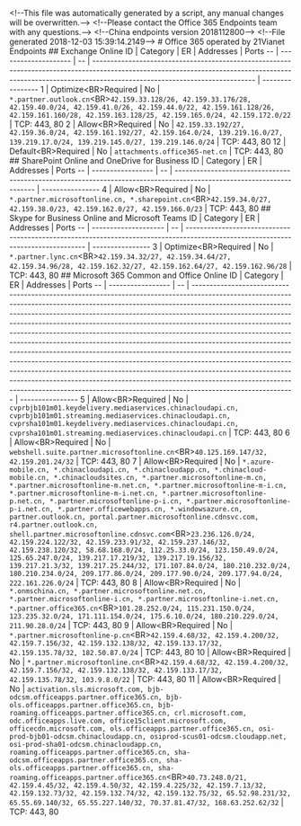 ﻿< ! - - T h i s   f i l e   w a s   a u t o m a t i c a l l y   g e n e r a t e d   b y   a   s c r i p t ,   a n y   m a n u a l   c h a n g e s   w i l l   b e   o v e r w r i t t e n . - - > 
 < ! - - P l e a s e   c o n t a c t   t h e   O f f i c e   3 6 5   E n d p o i n t s   t e a m   w i t h   a n y   q u e s t i o n s . - - >  
 < ! - - C h i n a   e n d p o i n t s   v e r s i o n   2 0 1 8 1 1 2 8 0 0 - - >  
 < ! - - F i l e   g e n e r a t e d   2 0 1 8 - 1 2 - 0 3   1 5 : 3 9 : 1 4 . 2 1 4 9 - - >  
 
 #   O f f i c e   3 6 5   o p e r a t e d   b y   2 1 V i a n e t   E n d p o i n t s 
  
 
 # #   E x c h a n g e   O n l i n e 
  
 I D   |   C a t e g o r y   |   E R   |   A d d r e s s e s   |   P o r t s  
 - -   |   - - - - - - - - - - - - - - - - - - - -   |   - -   |   - - - - - - - - - - - - - - - - - - - - - - - - - - - - - - - - - - - - - - - - - - - - - - - - - - - - - - - - - - - - - - - - - - - - - - - - - - - - - - - - - - - - - - - - - - - - - - - - - - - - - - - - - - - - - - - - - - - - - - - - - - - - - - - - - - - - - - - - - - - - - - - - - - - - - - - - - - - - - - - - - - - - - - - - - - - - - - - - - - - - - - - - - - - - - - - - - - - - - - - - -   |   - - - - - - - - - - - - - - - -  
 1   |   O p t i m i z e < B R > R e q u i r e d   |   N o   |   ` * . p a r t n e r . o u t l o o k . c n ` < B R > ` 4 2 . 1 5 9 . 3 3 . 1 2 8 / 2 6 ,   4 2 . 1 5 9 . 3 3 . 1 7 6 / 2 8 ,   4 2 . 1 5 9 . 4 0 . 0 / 2 4 ,   4 2 . 1 5 9 . 4 1 . 0 / 2 6 ,   4 2 . 1 5 9 . 4 4 . 0 / 2 2 ,   4 2 . 1 5 9 . 1 6 1 . 1 2 8 / 2 6 ,   4 2 . 1 5 9 . 1 6 1 . 1 6 0 / 2 8 ,   4 2 . 1 5 9 . 1 6 3 . 1 2 8 / 2 5 ,   4 2 . 1 5 9 . 1 6 5 . 0 / 2 4 ,   4 2 . 1 5 9 . 1 7 2 . 0 / 2 2 `   |   * * T C P : * *   4 4 3 ,   8 0  
 2   |   A l l o w < B R > R e q u i r e d   |   N o   |   ` 4 2 . 1 5 9 . 3 3 . 1 9 2 / 2 7 ,   4 2 . 1 5 9 . 3 6 . 0 / 2 4 ,   4 2 . 1 5 9 . 1 6 1 . 1 9 2 / 2 7 ,   4 2 . 1 5 9 . 1 6 4 . 0 / 2 4 ,   1 3 9 . 2 1 9 . 1 6 . 0 / 2 7 ,   1 3 9 . 2 1 9 . 1 7 . 0 / 2 4 ,   1 3 9 . 2 1 9 . 1 4 5 . 0 / 2 7 ,   1 3 9 . 2 1 9 . 1 4 6 . 0 / 2 4 `   |   * * T C P : * *   4 4 3 ,   8 0  
 1 2   |   D e f a u l t < B R > R e q u i r e d   |   N o   |   ` a t t a c h m e n t s . o f f i c e 3 6 5 - n e t . c n `   |   * * T C P : * *   4 4 3 ,   8 0  
 
 # #   S h a r e P o i n t   O n l i n e   a n d   O n e D r i v e   f o r   B u s i n e s s 
  
 I D   |   C a t e g o r y   |   E R   |   A d d r e s s e s   |   P o r t s  
 - -   |   - - - - - - - - - - - - - - - - -   |   - -   |   - - - - - - - - - - - - - - - - - - - - - - - - - - - - - - - - - - - - - - - - - - - - - - - - - - - - - - - - - - - - - - - - - - - - - - - - - - - - - - - - - - - - - - - - - - - - - - - - - - - - - - - - - - - - - - - - - - - - -   |   - - - - - - - - - - - - - - - -  
 4   |   A l l o w < B R > R e q u i r e d   |   N o   |   ` * . p a r t n e r . m i c r o s o f t o n l i n e . c n ,   * . s h a r e p o i n t . c n ` < B R > ` 4 2 . 1 5 9 . 3 4 . 0 / 2 7 ,   4 2 . 1 5 9 . 3 8 . 0 / 2 3 ,   4 2 . 1 5 9 . 1 6 2 . 0 / 2 7 ,   4 2 . 1 5 9 . 1 6 6 . 0 / 2 3 `   |   * * T C P : * *   4 4 3 ,   8 0  
 
 # #   S k y p e   f o r   B u s i n e s s   O n l i n e   a n d   M i c r o s o f t   T e a m s 
  
 I D   |   C a t e g o r y   |   E R   |   A d d r e s s e s   |   P o r t s  
 - -   |   - - - - - - - - - - - - - - - - - - - -   |   - -   |   - - - - - - - - - - - - - - - - - - - - - - - - - - - - - - - - - - - - - - - - - - - - - - - - - - - - - - - - - - - - - - - - - - - - - - - - - - - - - - - - - - - - - - - - - - - - - - - - - - - - - - - - - - - - - - - - - - - - - - - - - - - - - - - -   |   - - - - - - - - - - - - - - - -  
 3   |   O p t i m i z e < B R > R e q u i r e d   |   N o   |   ` * . p a r t n e r . l y n c . c n ` < B R > ` 4 2 . 1 5 9 . 3 4 . 3 2 / 2 7 ,   4 2 . 1 5 9 . 3 4 . 6 4 / 2 7 ,   4 2 . 1 5 9 . 3 4 . 9 6 / 2 8 ,   4 2 . 1 5 9 . 1 6 2 . 3 2 / 2 7 ,   4 2 . 1 5 9 . 1 6 2 . 6 4 / 2 7 ,   4 2 . 1 5 9 . 1 6 2 . 9 6 / 2 8 `   |   * * T C P : * *   4 4 3 ,   8 0  
 
 # #   M i c r o s o f t   3 6 5   C o m m o n   a n d   O f f i c e   O n l i n e 
  
 I D   |   C a t e g o r y   |   E R   |   A d d r e s s e s   |   P o r t s  
 - -   |   - - - - - - - - - - - - - - - - -   |   - -   |   - - - - - - - - - - - - - - - - - - - - - - - - - - - - - - - - - - - - - - - - - - - - - - - - - - - - - - - - - - - - - - - - - - - - - - - - - - - - - - - - - - - - - - - - - - - - - - - - - - - - - - - - - - - - - - - - - - - - - - - - - - - - - - - - - - - - - - - - - - - - - - - - - - - - - - - - - - - - - - - - - - - - - - - - - - - - - - - - - - - - - - - - - - - - - - - - - - - - - - - - - - - - - - - - - - - - - - - - - - - - - - - - - - - - - - - - - - - - - - - - - - - - - - - - - - - - - - - - - - - - - - - - - - - - - - - - - - - - - - - - - - - - - - - - - - - - - - - - - - - - - - - - - - - - - - - - - - - - - - - - - - - - - - - - - - - - - - - - - - - - - - - - - - - - - - - - - - - - - - - - - - - - - - - - - - - - - - - - - - - - - - - - - - - - - - - - - - - - - - - - - - - - - - - - - - - - - - - - - - - - - - - - - - - - - - - - - - - - - - - - - - - - - - - - - - - - - - - - - - - - - - - - - - - - - - - - - - - - - - - - - - - - - - - - - - - - - - - - - - - - - - - - - - - - - - - - - - - - - - - - - - - - - - - - - - - - - - - - - - - - - - - - - - - - - - - - - - - - - - - - - - - - - - - - - - - - - - - - - - - - - - - - - - - - - - - - - - - - - - - - - - - - - - - - - - - - - - - - - - - - - - - - - - - - - - - - - - - - - - - - - - - - - - - - - - - - - - - - - - - - - - - - - - - - - - - - - - - - - - - - - - - - - - - - - - - - - - - - - - - - - - - - - - - - - - - - - - - - - - - - - - - - - - - - - - - - - - - - - - - - - - - - - - - - - - - - - - - - - - - - - - - - - - - - - - - - - - - - - - - - - - - - - - - - - - - - - - - - - - - - - - - - - - - - - - - - - - - - - - - - - - - - - - - - - - - - - - - - - - - - - - - - - - - - - - - - - - - - - - - - - - - - - - - - - - - - - - - - - - - - - - - - - -   |   - - - - - - - - - - - - - - - -  
 5   |   A l l o w < B R > R e q u i r e d   |   N o   |   ` c v p r b j b 1 0 1 m 0 1 . k e y d e l i v e r y . m e d i a s e r v i c e s . c h i n a c l o u d a p i . c n ,   c v p r b j b 1 0 1 m 0 1 . s t r e a m i n g . m e d i a s e r v i c e s . c h i n a c l o u d a p i . c n ,   c v p r s h a 1 0 1 m 0 1 . k e y d e l i v e r y . m e d i a s e r v i c e s . c h i n a c l o u d a p i . c n ,   c v p r s h a 1 0 1 m 0 1 . s t r e a m i n g . m e d i a s e r v i c e s . c h i n a c l o u d a p i . c n `   |   * * T C P : * *   4 4 3 ,   8 0  
 6   |   A l l o w < B R > R e q u i r e d   |   N o   |   ` w e b s h e l l . s u i t e . p a r t n e r . m i c r o s o f t o n l i n e . c n ` < B R > ` 4 0 . 1 2 5 . 1 6 9 . 1 4 7 / 3 2 ,   4 2 . 1 5 9 . 2 0 1 . 2 4 / 3 2 `   |   * * T C P : * *   4 4 3 ,   8 0  
 7   |   A l l o w < B R > R e q u i r e d   |   N o   |   ` * . a z u r e - m o b i l e . c n ,   * . c h i n a c l o u d a p i . c n ,   * . c h i n a c l o u d a p p . c n ,   * . c h i n a c l o u d - m o b i l e . c n ,   * . c h i n a c l o u d s i t e s . c n ,   * . p a r t n e r . m i c r o s o f t o n l i n e - m . c n ,   * . p a r t n e r . m i c r o s o f t o n l i n e - m . n e t . c n ,   * . p a r t n e r . m i c r o s o f t o n l i n e - m - i . c n ,   * . p a r t n e r . m i c r o s o f t o n l i n e - m - i . n e t . c n ,   * . p a r t n e r . m i c r o s o f t o n l i n e - p . n e t . c n ,   * . p a r t n e r . m i c r o s o f t o n l i n e - p - i . c n ,   * . p a r t n e r . m i c r o s o f t o n l i n e - p - i . n e t . c n ,   * . p a r t n e r . o f f i c e w e b a p p s . c n ,   * . w i n d o w s a z u r e . c n ,   p a r t n e r . o u t l o o k . c n ,   p o r t a l . p a r t n e r . m i c r o s o f t o n l i n e . c d n s v c . c o m ,   r 4 . p a r t n e r . o u t l o o k . c n ,   s h e l l . p a r t n e r . m i c r o s o f t o n l i n e . c d n s v c . c o m ` < B R > ` 2 3 . 2 3 6 . 1 2 6 . 0 / 2 4 ,   4 2 . 1 5 9 . 2 2 4 . 1 2 2 / 3 2 ,   4 2 . 1 5 9 . 2 3 3 . 9 1 / 3 2 ,   4 2 . 1 5 9 . 2 3 7 . 1 4 6 / 3 2 ,   4 2 . 1 5 9 . 2 3 8 . 1 2 0 / 3 2 ,   5 8 . 6 8 . 1 6 8 . 0 / 2 4 ,   1 1 2 . 2 5 . 3 3 . 0 / 2 4 ,   1 2 3 . 1 5 0 . 4 9 . 0 / 2 4 ,   1 2 5 . 6 5 . 2 4 7 . 0 / 2 4 ,   1 3 9 . 2 1 7 . 1 7 . 2 1 9 / 3 2 ,   1 3 9 . 2 1 7 . 1 9 . 1 5 6 / 3 2 ,   1 3 9 . 2 1 7 . 2 1 . 3 / 3 2 ,   1 3 9 . 2 1 7 . 2 5 . 2 4 4 / 3 2 ,   1 7 1 . 1 0 7 . 8 4 . 0 / 2 4 ,   1 8 0 . 2 1 0 . 2 3 2 . 0 / 2 4 ,   1 8 0 . 2 1 0 . 2 3 4 . 0 / 2 4 ,   2 0 9 . 1 7 7 . 8 6 . 0 / 2 4 ,   2 0 9 . 1 7 7 . 9 0 . 0 / 2 4 ,   2 0 9 . 1 7 7 . 9 4 . 0 / 2 4 ,   2 2 2 . 1 6 1 . 2 2 6 . 0 / 2 4 `   |   * * T C P : * *   4 4 3 ,   8 0  
 8   |   A l l o w < B R > R e q u i r e d   |   N o   |   ` * . o n m s c h i n a . c n ,   * . p a r t n e r . m i c r o s o f t o n l i n e . n e t . c n ,   * . p a r t n e r . m i c r o s o f t o n l i n e - i . c n ,   * . p a r t n e r . m i c r o s o f t o n l i n e - i . n e t . c n ,   * . p a r t n e r . o f f i c e 3 6 5 . c n ` < B R > ` 1 0 1 . 2 8 . 2 5 2 . 0 / 2 4 ,   1 1 5 . 2 3 1 . 1 5 0 . 0 / 2 4 ,   1 2 3 . 2 3 5 . 3 2 . 0 / 2 4 ,   1 7 1 . 1 1 1 . 1 5 4 . 0 / 2 4 ,   1 7 5 . 6 . 1 0 . 0 / 2 4 ,   1 8 0 . 2 1 0 . 2 2 9 . 0 / 2 4 ,   2 1 1 . 9 0 . 2 8 . 0 / 2 4 `   |   * * T C P : * *   4 4 3 ,   8 0  
 9   |   A l l o w < B R > R e q u i r e d   |   N o   |   ` * . p a r t n e r . m i c r o s o f t o n l i n e - p . c n ` < B R > ` 4 2 . 1 5 9 . 4 . 6 8 / 3 2 ,   4 2 . 1 5 9 . 4 . 2 0 0 / 3 2 ,   4 2 . 1 5 9 . 7 . 1 5 6 / 3 2 ,   4 2 . 1 5 9 . 1 3 2 . 1 3 8 / 3 2 ,   4 2 . 1 5 9 . 1 3 3 . 1 7 / 3 2 ,   4 2 . 1 5 9 . 1 3 5 . 7 8 / 3 2 ,   1 8 2 . 5 0 . 8 7 . 0 / 2 4 `   |   * * T C P : * *   4 4 3 ,   8 0  
 1 0   |   A l l o w < B R > R e q u i r e d   |   N o   |   ` * . p a r t n e r . m i c r o s o f t o n l i n e . c n ` < B R > ` 4 2 . 1 5 9 . 4 . 6 8 / 3 2 ,   4 2 . 1 5 9 . 4 . 2 0 0 / 3 2 ,   4 2 . 1 5 9 . 7 . 1 5 6 / 3 2 ,   4 2 . 1 5 9 . 1 3 2 . 1 3 8 / 3 2 ,   4 2 . 1 5 9 . 1 3 3 . 1 7 / 3 2 ,   4 2 . 1 5 9 . 1 3 5 . 7 8 / 3 2 ,   1 0 3 . 9 . 8 . 0 / 2 2 `   |   * * T C P : * *   4 4 3 ,   8 0  
 1 1   |   A l l o w < B R > R e q u i r e d   |   N o   |   ` a c t i v a t i o n . s l s . m i c r o s o f t . c o m ,   b j b - o d c s m . o f f i c e a p p s . p a r t n e r . o f f i c e 3 6 5 . c n ,   b j b - o l s . o f f i c e a p p s . p a r t n e r . o f f i c e 3 6 5 . c n ,   b j b - r o a m i n g . o f f i c e a p p s . p a r t n e r . o f f i c e 3 6 5 . c n ,   c r l . m i c r o s o f t . c o m ,   o d c . o f f i c e a p p s . l i v e . c o m ,   o f f i c e 1 5 c l i e n t . m i c r o s o f t . c o m ,   o f f i c e c d n . m i c r o s o f t . c o m ,   o l s . o f f i c e a p p s . p a r t n e r . o f f i c e 3 6 5 . c n ,   o s i - p r o d - b j b 0 1 - o d c s m . c h i n a c l o u d a p p . c n ,   o s i p r o d - s c u s 0 1 - o d c s m . c l o u d a p p . n e t ,   o s i - p r o d - s h a 0 1 - o d c s m . c h i n a c l o u d a p p . c n ,   r o a m i n g . o f f i c e a p p s . p a r t n e r . o f f i c e 3 6 5 . c n ,   s h a - o d c s m . o f f i c e a p p s . p a r t n e r . o f f i c e 3 6 5 . c n ,   s h a - o l s . o f f i c e a p p s . p a r t n e r . o f f i c e 3 6 5 . c n ,   s h a - r o a m i n g . o f f i c e a p p s . p a r t n e r . o f f i c e 3 6 5 . c n ` < B R > ` 4 0 . 7 3 . 2 4 8 . 0 / 2 1 ,   4 2 . 1 5 9 . 4 . 4 5 / 3 2 ,   4 2 . 1 5 9 . 4 . 5 0 / 3 2 ,   4 2 . 1 5 9 . 4 . 2 2 5 / 3 2 ,   4 2 . 1 5 9 . 7 . 1 3 / 3 2 ,   4 2 . 1 5 9 . 1 3 2 . 7 3 / 3 2 ,   4 2 . 1 5 9 . 1 3 2 . 7 4 / 3 2 ,   4 2 . 1 5 9 . 1 3 2 . 7 5 / 3 2 ,   6 5 . 5 2 . 9 8 . 2 3 1 / 3 2 ,   6 5 . 5 5 . 6 9 . 1 4 0 / 3 2 ,   6 5 . 5 5 . 2 2 7 . 1 4 0 / 3 2 ,   7 0 . 3 7 . 8 1 . 4 7 / 3 2 ,   1 6 8 . 6 3 . 2 5 2 . 6 2 / 3 2 `   |   * * T C P : * *   4 4 3 ,   8 0  
 